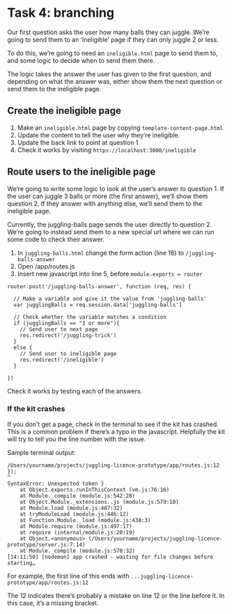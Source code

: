 # Task 4: branching

Our first question asks the user how many balls they can juggle. We’re going to send them to an ‘ineligible’ page if they can only juggle 2 or less.

To do this, we’re going to need an `ineligible.html` page to send them to, and some logic to decide when to send them there.

The logic takes the answer the user has given to the first question, and depending on what the answer was, either show them the next question or send them to the ineligible page.

## Create the ineligible page

1. Make an `ineligible.html` page by copying `template-content-page.html`
2. Update the content to tell the user why they’re ineligible.
3. Update the back link to point at question 1
4. Check it works by visiting `https://localhost:3000/ineligible`

## Route users to the ineligible page

We’re going to write some logic to look at the user’s answer to question 1. If the user can juggle 3 balls or more (the first answer), we’ll show them question 2. If they answer with anything else, we’ll send them to the ineligible page.

Currently, the juggling-balls page sends the user directly to question 2. We’re going to instead send them to a new special url where we can run some code to check their answer.

1. In `juggling-balls.html` change the form action (line 16) to `/juggling-balls-answer`
2. Open /app/routes.js
3. Insert new javascript into line 5, before `module.exports = router`

```
router.post('/juggling-balls-answer', function (req, res) {

  // Make a variable and give it the value from 'juggling-balls'
  var jugglingBalls = req.session.data['juggling-balls']

  // Check whether the variable matches a condition
  if (jugglingBalls == "3 or more"){
    // Send user to next page
    res.redirect('/juggling-trick')
  }
  else {
    // Send user to ineligible page
    res.redirect('/ineligible')
  }

})
```

Check it works by testing each of the answers.

### If the kit crashes 

If you don’t get a page, check in the terminal to see if the kit has crashed. This is a common problem if there’s a typo in the javascript. Helpfully the kit will try to tell you the line number with the issue.

Sample terminal output:

```
/Users/yourname/projects/juggling-licence-prototype/app/routes.js:12
});
^
SyntaxError: Unexpected token }
    at Object.exports.runInThisContext (vm.js:76:16)
    at Module._compile (module.js:542:28)
    at Object.Module._extensions..js (module.js:579:10)
    at Module.load (module.js:487:32)
    at tryModuleLoad (module.js:446:12)
    at Function.Module._load (module.js:438:3)
    at Module.require (module.js:497:17)
    at require (internal/module.js:20:19)
    at Object.<anonymous> (/Users/yourname/projects/juggling-licence-prototype/server.js:7:14)
    at Module._compile (module.js:570:32)
[14:11:50] [nodemon] app crashed - waiting for file changes before starting…
```
For example, the first line of this ends with `...juggling-licence-prototype/app/routes.js:12`

The 12 indicates there’s probably a mistake on line 12 or the line before it. In this case, it’s a missing bracket.
